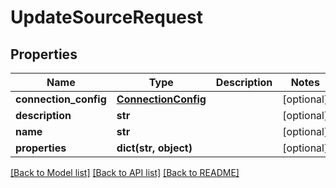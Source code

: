 # UpdateSourceRequest

## Properties
Name | Type | Description | Notes
------------ | ------------- | ------------- | -------------
**connection_config** | [**ConnectionConfig**](ConnectionConfig.md) |  | [optional] 
**description** | **str** |  | [optional] 
**name** | **str** |  | [optional] 
**properties** | **dict(str, object)** |  | [optional] 

[[Back to Model list]](../README.md#documentation-for-models) [[Back to API list]](../README.md#documentation-for-api-endpoints) [[Back to README]](../README.md)

